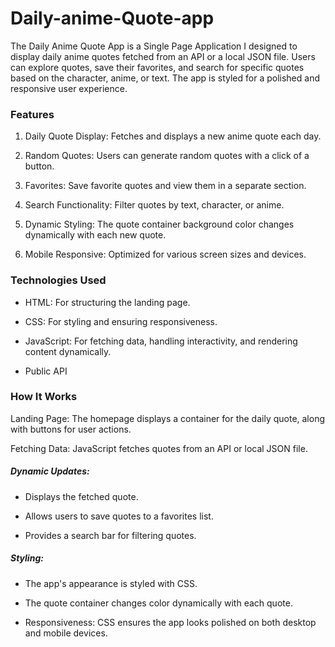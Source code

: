 # Daily-anime-Quote-app


The Daily Anime Quote App is a Single Page Application I designed to display daily anime quotes fetched from an API or a local JSON file. Users can explore quotes, save their favorites, and search for specific quotes based on the character, anime, or text. The app is styled for a polished and responsive user experience.

### Features

1. Daily Quote Display: Fetches and displays a new anime quote each day.

2. Random Quotes: Users can generate random quotes with a click of a button.

3. Favorites: Save favorite quotes and view them in a separate section.

4. Search Functionality: Filter quotes by text, character, or anime.

5. Dynamic Styling: The quote container background color changes dynamically with each new quote.

6. Mobile Responsive: Optimized for various screen sizes and devices.

### Technologies Used

* HTML: For structuring the landing page.

* CSS: For styling and ensuring responsiveness.

* JavaScript: For fetching data, handling interactivity, and rendering content dynamically.

* Public API

### How It Works

Landing Page: The homepage displays a container for the daily quote, along with buttons for user actions.

Fetching Data: JavaScript fetches quotes from an API or local JSON file.

##### Dynamic Updates:

* Displays the fetched quote.

* Allows users to save quotes to a favorites list.

* Provides a search bar for filtering quotes.

##### Styling:

* The app's appearance is styled with CSS.

* The quote container changes color dynamically with each quote.

* Responsiveness: CSS ensures the app looks polished on both desktop and mobile devices.


